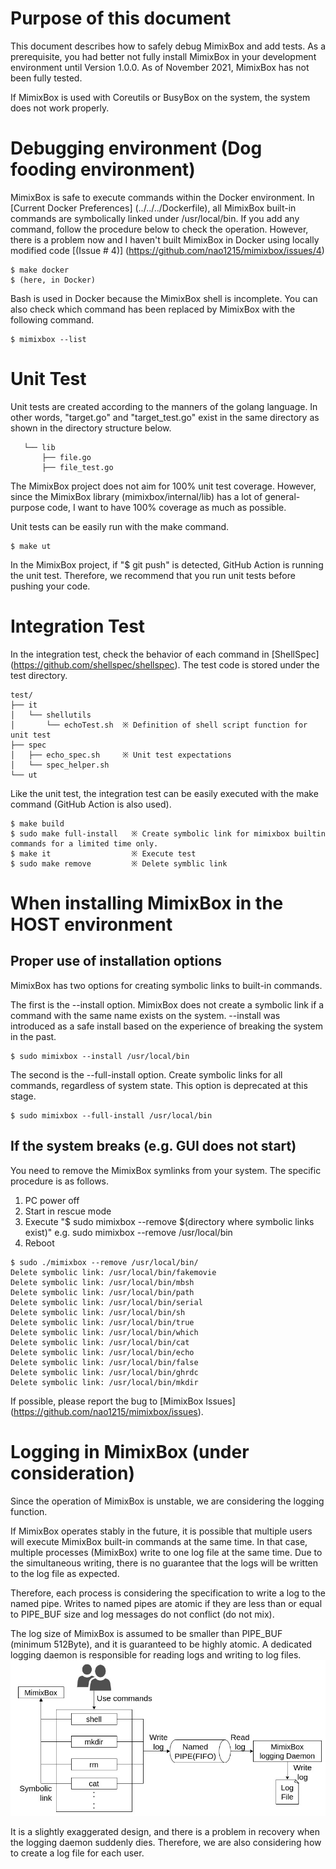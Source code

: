# Purpose of this document
This document describes how to safely debug MimixBox and add tests. As a prerequisite, you had better not fully install MimixBox in your development environment until Version 1.0.0. As of November 2021, MimixBox has not been fully tested.  

If MimixBox is used with Coreutils or BusyBox on the system, the system does not work properly.

# Debugging environment (Dog fooding environment)
MimixBox is safe to execute commands within the Docker environment. In [Current Docker Preferences] (../../../Dockerfile), all MimixBox built-in commands are symbolically linked under /usr/local/bin. If you add any command, follow the procedure below to check the operation. However, there is a problem now and I haven't built MimixBox in Docker using locally modified code [(Issue # 4)] (https://github.com/nao1215/mimixbox/issues/4)
```
$ make docker
$ (here, in Docker) 
```
Bash is used in Docker because the MimixBox shell is incomplete. You can also check which command has been replaced by MimixBox with the following command.
```
$ mimixbox --list
```

# Unit Test
Unit tests are created according to the manners of the golang language. In other words, "target.go" and "target_test.go" exist in the same directory as shown in the directory structure below.
```
   └── lib
       ├── file.go
       ├── file_test.go
```
The MimixBox project does not aim for 100% unit test coverage. However, since the MimixBox library (mimixbox/internal/lib) has a lot of general-purpose code, I want to have 100% coverage as much as possible.

Unit tests can be easily run with the make command.
```
$ make ut
```
In the MimixBox project, if "$ git push" is detected, GitHub Action is running the unit test. Therefore, we recommend that you run unit tests before pushing your code.

# Integration Test
In the integration test, check the behavior of each command in [ShellSpec] (https://github.com/shellspec/shellspec). The test code is stored under the test directory.
```
test/
├── it
│   └── shellutils
│       └── echoTest.sh  ※ Definition of shell script function for unit test 
├── spec
│   ├── echo_spec.sh     ※ Unit test expectations
│   └── spec_helper.sh
└── ut
```
Like the unit test, the integration test can be easily executed with the make command (GitHub Action is also used).
```
$ make build
$ sudo make full-install   ※ Create symbolic link for mimixbox builtin commands for a limited time only.
$ make it                  ※ Execute test
$ sudo make remove         ※ Delete symblic link
```
# When installing MimixBox in the HOST environment
## Proper use of installation options
MimixBox has two options for creating symbolic links to built-in commands.   

The first is the --install option. MimixBox does not create a symbolic link if a command with the same name exists on the system. --install was introduced as a safe install based on the experience of breaking the system in the past.
```
$ sudo mimixbox --install /usr/local/bin
```
The second is the --full-install option. Create symbolic links for all commands, regardless of system state. This option is deprecated at this stage.
```
$ sudo mimixbox --full-install /usr/local/bin
```
## If the system breaks (e.g. GUI does not start)
You need to remove the MimixBox symlinks from your system. The specific procedure is as follows.  

1. PC power off
2. Start in rescue mode
3. Execute "$ sudo mimixbox --remove $(directory where symbolic links exist)" 
   e.g. sudo mimixbox --remove /usr/local/bin
4. Reboot
```
$ sudo ./mimixbox --remove /usr/local/bin/
Delete symbolic link: /usr/local/bin/fakemovie
Delete symbolic link: /usr/local/bin/mbsh
Delete symbolic link: /usr/local/bin/path
Delete symbolic link: /usr/local/bin/serial
Delete symbolic link: /usr/local/bin/sh
Delete symbolic link: /usr/local/bin/true
Delete symbolic link: /usr/local/bin/which
Delete symbolic link: /usr/local/bin/cat
Delete symbolic link: /usr/local/bin/echo
Delete symbolic link: /usr/local/bin/false
Delete symbolic link: /usr/local/bin/ghrdc
Delete symbolic link: /usr/local/bin/mkdir
```
If possible, please report the bug to [MimixBox Issues] (https://github.com/nao1215/mimixbox/issues).

# Logging in MimixBox (under consideration)
Since the operation of MimixBox is unstable, we are considering the logging function.  

If MimixBox operates stably in the future, it is possible that multiple users will execute MimixBox built-in commands at the same time. In that case, multiple processes (MimixBox) write to one log file at the same time. Due to the simultaneous writing, there is no guarantee that the logs will be written to the log file as expected.  

Therefore, each process is considering the specification to write a log to the named pipe. Writes to named pipes are atomic if they are less than or equal to PIPE_BUF size and log messages do not conflict (do not mix).  

The log size of MimixBox is assumed to be smaller than PIPE_BUF (minimum 512Byte), and it is guaranteed to be highly atomic. A dedicated logging daemon is responsible for reading logs and writing to log files.
![MimixBox logging flow](/docs/images/debug_logging.jpg "MimixBox logging flow")

It is a slightly exaggerated design, and there is a problem in recovery when the logging daemon suddenly dies. Therefore, we are also considering how to create a log file for each user.  

